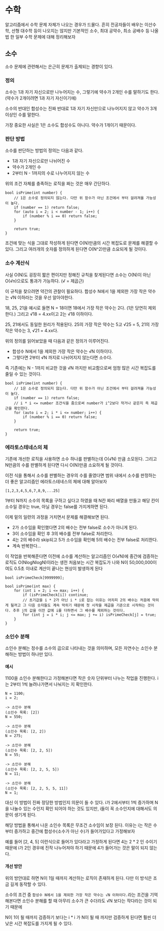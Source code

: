 # 수학

알고리즘에서 수학 문제 자체가 나오는 경우가 드물다. 흔히 전공자들이 배우는 이산수학, 선형 대수학 등이 나오지는 않지만 기본적인 소수, 최대 공약수, 최소 공배수 등 나올법 한 일부 수학 문제에 대해 정리해보자

## 소수

소수 문제에 관련해서는 은근히 문제가 출제되는 경향이 있다.

### 정의

소수는 1과 자기 자신으로만 나누어지는 수, 그렇기에 약수가 2개인 수를 말하기도 한다. (약수가 2개이려면 1과 자기 자신이기에)

소수의 반대인 합성수는 진짜 반대로 1과 자기 자신만으로 나누어지지 않고 약수가 3개 이상인 수를 말한다.

가장 중요한 사실은 1은 소수도 합성수도 아니다. 약수가 1개이기 때문이다.

### 판단 방법

소수를 판단하는 방법의 정의는 다음과 같다.

- 1과 자기 자신으로만 나뉘어진 수
- 약수가 2개인 수
- 2부터 N - 1까지의 수로 나누어지지 않는 수

위의 조건 자체를 충족하는 로직을 짜는 것은 매우 간단하다.

```
bool isPrime(int number) {
    // 1은 소수로 정의되지 않는다. 다만 위 함수가 아닌 조건에서 부터 걸려져올 가능성이 높다.
    if (number == 1) return false;
    for (auto i = 2; i < number - 1; i++) {
        if (number % i == 0) return false;
    }

    return true;
}
```

조건에 맞는 식을 그대로 작성하게 된다면 O(N)만큼의 시간 복잡도로 문제를 해결할 수 있다. 그리고 여러개의 숫자를 정의하게 된다면 O(N^2)만큼 소요되게 될 것이다.

### 소수 계산식

사실 O(N)도 굉장히 짧은 편이지만 정해진 규칙을 찾게된다면 소수는 O(N)이 아닌 O(√n)으로도 통과가 가능하다. (√ = 제곱근)

이 규칙을 찾으려면 약간의 관찰이 필요하다. 합성수 N에서 1을 제외한 가장 작은 약수는 √N 이하라는 것을 우선 알아야한다.

18, 25, 21을 예시로 들면 N = 18이면 18에서 가장 작은 약수는 2다. (1은 당연히 제외한다.) 그리고 √18 = 4.xx이고 2는 √18 이하이다.

25, 21에서도 동일한 원리가 적용된다. 25의 가장 작은 약수는 5고 √25 = 5, 21의 가장 작은 약수는 3, √21 = 4.xx다.

위의 정의를 읽어보았을 때 다음과 같은 정의가 이루어진다.

- 합성수 N에서 1을 제외한 가장 작은 약수는 √N 이하이다.
- 그렇다면 2부터 √N 까지로 나뉘어지지 않는다면 소수다.

즉 기존에는 N - 1까지 비교한 것을 √N 까지만 비교함으로써 엄청 많은 시간 복잡도를 줄일 수 있는 것이다.

```
bool isPrime(int number) {
    // 1은 소수로 정의되지 않는다. 다만 위 함수가 아닌 조건에서 부터 걸려져올 가능성이 높다.
    if (number == 1) return false;
    // i * i <= number 조건식을 줌으로써 number가 i^2보다 작거나 같은지 즉 제곱근을 확인한다.
    for (auto i = 2; i * i <= number; i++) {
        if (number % i == 0) return false;
    }

    return true;
}
```

### 에라토스테네스의 체

기존에 개선한 로직을 사용하면 소수 하나를 판별하는데 O(√N) 만큼 소모된다. 그리고 N만큼의 수를 판별하게 된다면 다시 O(N)만큼 소요하게 될 것이다.

이전 식을 통해서 소수를 판별하는 경우의 수를 줄였다면 범위 내에서 소수를 판정하는 더 좋은 알고리즘인 에라토스테네스의 체에 대해 알아보자

```
[1,2,3,4,5,6,7,8,9,...25]
```

1부터 N까지 소수의 목록을 구하고 싶다고 하였을 때 N칸 짜리 배열을 만들고 해당 칸이 소수일 경우는 true, 아닐 경우는 false를 가지게하면 된다.

이제 밑의 일련의 과정을 거치면서 문제를 해결해보면 된다.

- 2가 소수임을 확인했다면 2의 배수는 전부 false로 소수가 아니게 된다.
- 3이 소수임을 확인 후 3의 배수를 전부 false로 처리한다.
- 4는 2의 배수라 skip되고 5가 소수임을 확인해 5의 배수는 전부 false로 처리한다.
- 계속 반복한다...

이 작업을 반복해준다면 이전에 소수를 계산하는 알고리즘인 O(√N)에 중간에 검증하는 로직도 O(NlogNlogN)이라는 생전 처음보는 시간 복잡도가 나와 N이 50,000,000이여도 0.5초 이내로 계산이 끝나는 현상이 발생하게 된다

```
bool isPrimeCheck[9999999];

bool isPrime(int max) {
    for (int i = 2; i <= max; i++) {
        if (isPrimeCheck[i]) continue;
        // 초기값을 i * 2가 아닌 i * i로 잡는 이유는 어차피 2의 배수는 처음에 막히게 될꺼고 그 다음 숫자들도 계속 막히기 때문에 첫 시작을 제곱을 기준으로 시작하는 것이다. 추후 j의 값을 이전 값에 i를 더하면서 그 배수를 제외하는 것이다.
        for (int j = i * i; j <= max; j += i) isPrimeCheck[j] = true;
    }
}
```

### 소인수 분해

소인수 분해는 정수를 소수의 곱으로 나타내는 것을 의미하며, 모든 자연수는 소인수 분해하는 방법이 하나만 있다.

#### 예시

1100을 소인수 분해한다고 가정해본다면 작은 숫자 단위부터 나누는 작업을 진행한다. i는 2부터 1씩 늘려나가면서 나눠지는 지 확인한다.

```
N = 1100;
i = 2;

-> 소인수 분해
(소인수 목록: [2])
N = 550;

-> 소인수 분해
(소인수 목록: [2, 2])
N = 275;

-> 소인수 분해
(소인수 목록: [2, 2, 5])
N = 55;

-> 소인수 분해
(소인수 목록: [2, 2, 5, 5])
N = 11;

-> 소인수 분해
(소인수 목록: [2, 2, 5, 5, 11])
N = 1;
```

대신 이 방법이 진짜 정당한 방법인지 의문이 들 수 있다. i가 2에서부터 1씩 증가하며 N을 나눌수 있는 수인지 확인 되어야 하는 것도 있지만, i들이 꼭 소수인지에 대해서도 의문이 생기게 된다.

해당 방법을 통해서 나온 소인수 목록은 무조건 소수임이 보장 된다. 이유는 i는 작은 수부터 증가하고 중간에 합성수(소수가 아닌 수)가 들어가있다고 가정해보자

예를 들어 [2, 4, 5] 이런식으로 들어가 있다라고 가정하게 된다면 4는 2 \* 2 인 수이기 때문에 i가 2인 경우에 진작 나누어져야 하기 때문에 4가 들어가는 것은 말이 되지 않는다.

#### 개선 방안

위의 방안대로 하면 N이 1일 때까지 계산하는 로직이 존재하게 된다. 다만 이 방식은 조금 길게 동작할 수 있다.

소수의 조건 중 `합성수 N에서 1을 제외한 가장 작은 약수는 √N 이하이다.`라는 조건을 기억해본다면 소인수 분해를 할 때 아무리 소수가 큰 수더라도 √N 보다는 작다라는 것이 되기 때문에

N이 1이 될 때까지 검증하기 보다는 i \* i 가 N이 될 때 까지만 검증하게 된다면 훨씬 더 낮은 시간 복잡도를 가지게 될 수 있다.
